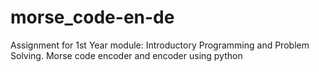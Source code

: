# morse_code-en-de
Assignment for 1st Year module: Introductory Programming and Problem Solving. Morse code encoder and encoder using python
